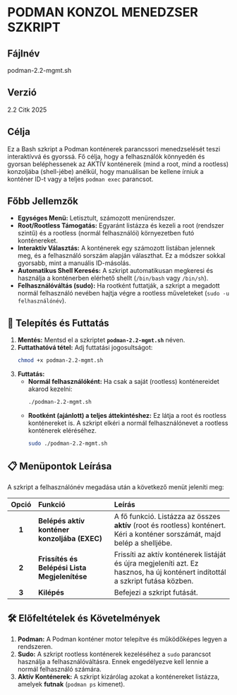 # PODMAN KONZOL MENEDZSER SZKRIPT

## Fájlnév
podman-2.2-mgmt.sh

## Verzió
2.2 Citk 2025

## Célja
Ez a Bash szkript a Podman konténerek parancssori menedzselését teszi interaktívvá és gyorssá. Fő célja, hogy a felhasználók könnyedén és gyorsan beléphessenek az AKTÍV konténereik (mind a root, mind a rootless) konzoljába (shell-jébe) anélkül, hogy manuálisan be kellene írniuk a konténer ID-t vagy a teljes `podman exec` parancsot.

## Főbb Jellemzők

* **Egységes Menü:** Letisztult, számozott menürendszer.
* **Root/Rootless Támogatás:** Egyaránt listázza és kezeli a root (rendszer szintű) és a rootless (normál felhasználói) környezetben futó konténereket.
* **Interaktív Választás:** A konténerek egy számozott listában jelennek meg, és a felhasználó sorszám alapján választhat. Ez a módszer sokkal gyorsabb, mint a manuális ID-másolás.
* **Automatikus Shell Keresés:** A szkript automatikusan megkeresi és használja a konténerben elérhető shellt (`/bin/bash` vagy `/bin/sh`).
* **Felhasználóváltás (sudo):** Ha rootként futtatják, a szkript a megadott normál felhasználó nevében hajtja végre a rootless műveleteket (`sudo -u felhasználónév`).

## 💾 Telepítés és Futtatás

1.  **Mentés:** Mentsd el a szkriptet **`podman-2.2-mgmt.sh`** néven.
2.  **Futtathatóvá tétel:** Adj futtatási jogosultságot:
    ```bash
    chmod +x podman-2.2-mgmt.sh
    ```
3.  **Futtatás:**
    * **Normál felhasználóként:** Ha csak a saját (rootless) konténereidet akarod kezelni:
        ```bash
        ./podman-2.2-mgmt.sh
        ```
    * **Rootként (ajánlott) a teljes áttekintéshez:** Ez látja a root és rootless konténereket is. A szkript elkéri a normál felhasználónevet a rootless konténerek eléréséhez.
        ```bash
        sudo ./podman-2.2-mgmt.sh
        ```

## 📋 Menüpontok Leírása

A szkript a felhasználónév megadása után a következő menüt jeleníti meg:

| Opció | Funkció | Leírás |
| :---: | :--- | :--- |
| **1** | **Belépés aktív konténer konzoljába (EXEC)** | A fő funkció. Listázza az összes **aktív** (root és rootless) konténert. Kéri a konténer sorszámát, majd belép a shelljébe. |
| **2** | **Frissítés és Belépési Lista Megjelenítése** | Frissíti az aktív konténerek listáját és újra megjeleníti azt. Ez hasznos, ha új konténert indítottál a szkript futása közben. |
| **3** | **Kilépés** | Befejezi a szkript futását. |

## 🛠️ Előfeltételek és Követelmények

1.  **Podman:** A Podman konténer motor telepítve és működőképes legyen a rendszeren.
2.  **Sudo:** A szkript rootless konténerek kezeléséhez a `sudo` parancsot használja a felhasználóváltásra. Ennek engedélyezve kell lennie a normál felhasználó számára.
3.  **Aktív Konténerek:** A szkript kizárólag azokat a konténereket listázza, amelyek **futnak** (`podman ps` kimenet).
